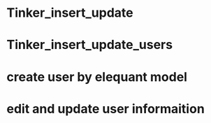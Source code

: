 # Tinker_insert_update
# Tinker_insert_update_users
# create user by elequant model 
#
# edit and update user informaition
